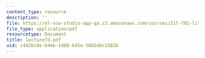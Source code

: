 ```yaml
---
content_type: resource
description: ''
file: https://ol-ocw-studio-app-qa.s3.amazonaws.com/courses/21l-701-literary-interpretation-interpreting-poetry-fall-2003/c442bc0eb44e1d60645e56b5d6c15826_lecture7d.pdf
file_type: application/pdf
resourcetype: Document
title: lecture7d.pdf
uid: c442bc0e-b44e-1d60-645e-56b5d6c15826
---
```

